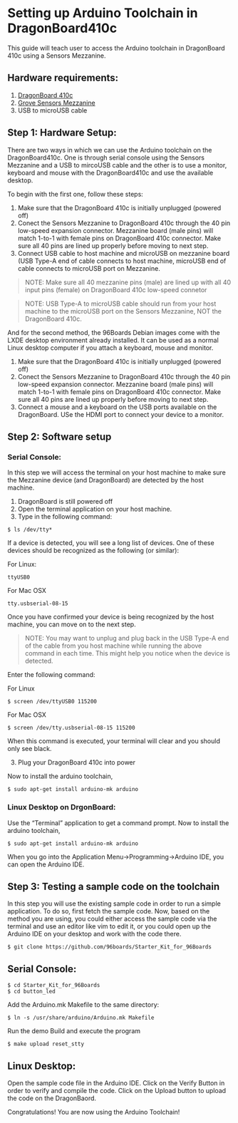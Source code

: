 # Setting up Arduino Toolchain in DragonBoard410c

This guide will teach user to access the Arduino toolchain in DragonBoard 410c using a Sensors Mezzanine.  

## Hardware requirements:

1. [DragonBoard 410c](https://www.96boards.org/product/dragonboard410c)
2. [Grove Sensors Mezzanine](http://www.96boards.org/product/sensors-mezzanine/)
3. USB to microUSB cable

## Step 1: Hardware Setup:

There are two ways in which we can use the Arduino toolchain on the DragonBoard410c. One is through serial console using the Sensors Mezzanine and a USB to mircoUSB cable and the other is to use a monitor, keyboard and mouse with the DragonBoard410c and use the available desktop. 

To begin with the first one, follow these steps:
1. Make sure that the DragonBoard 410c is initially unplugged (powered off)
2. Conect the Sensors Mezzanine  to DragonBoard 410c through the 40 pin low-speed expansion connector. Mezzanine board (male pins) will match 1-to-1 with female pins on DragonBoard 410c connector. Make sure all 40 pins are lined up properly before moving to next step.
3. Connect USB cable to host machine and microUSB on mezzanine board (USB Type-A end of cable connects to host machine, microUSB end of cable connects to microUSB port on Mezzanine.

> NOTE: Make sure all 40 mezzanine pins (male) are lined up with all 40 input pins (female) on DragonBoard 410c low-speed connetor

> NOTE: USB Type-A to microUSB cable should run from your host machine to the microUSB port on the Sensors Mezzanine, NOT the DragonBoard 410c.

And for the second method, the 96Boards Debian images come with the LXDE desktop environment already installed. It can be used as a normal Linux desktop computer if you attach a keyboard, mouse and monitor.

1. Make sure that the DragonBoard 410c is initially unplugged (powered off)
2. Conect the Sensors Mezzanine  to DragonBoard 410c through the 40 pin low-speed expansion connector. Mezzanine board (male pins) will match 1-to-1 with female pins on DragonBoard 410c connector. Make sure all 40 pins are lined up properly before moving to next step.
3. Connect a mouse and a keyboard on the USB ports available on the DragonBoard. USe the HDMI port to connect your device to a monitor. 

## Step 2: Software setup

### Serial Console:
In this step we will access the terminal on your host machine to make sure the Mezzanine device (and DragonBoard) are detected by the host machine.

1. DragonBoard is still powered off
2. Open the terminal application on your host machine.
3. Type in the following command:

```shell
$ ls /dev/tty*
```

If a device is detected, you will see a long list of devices. One of these devices should be recognized as the following (or similar):

For Linux:

`ttyUSB0`

For Mac OSX

`tty.usbserial-08-15`

Once you have confirmed your device is being recognized by the host machine, you can move on to the next step.

> NOTE: You may want to unplug and plug back in the USB Type-A end of the cable from you host machine while running the above command in each time. This might help you notice when the device is detected.

Enter the following command:

For Linux

`$ screen /dev/ttyUSB0 115200`

For Mac OSX

`$ screen /dev/tty.usbserial-08-15 115200`

When this command is executed, your terminal will clear and you should only see black.

3. Plug your DragonBoard 410c into power

Now to install the arduino toolchain,
```
$ sudo apt-get install arduino-mk arduino
```

### Linux Desktop on DrgonBoard:

 Use the “Terminal” application to get a command prompt. Now to install the arduino toolchain,
```
$ sudo apt-get install arduino-mk arduino
```
When you go into the Application Menu->Programming->Arduino IDE, you can open the Arduino IDE. 

## Step 3: Testing a sample code on the toolchain

In this step you will use the existing sample code in order to run a simple application. To do so, first fetch the sample code. Now, based on the method you are using, you could either access the sample code via the terminal and use an editor like vim to edit it, or you could open up the Arduino IDE on your desktop and work with the code there.

```
$ git clone https://github.com/96boards/Starter_Kit_for_96Boards
```

## Serial Console:
```
$ cd Starter_Kit_for_96Boards
$ cd button_led
```
Add the Arduino.mk Makefile to the same directory:
```
$ ln -s /usr/share/arduino/Arduino.mk Makefile
```
Run the demo
Build and execute the program
```
$ make upload reset_stty
```
## Linux Desktop:

Open the sample code file in the Arduino IDE. Click on the Verify Button in order to verify and compile the code. Click on the Upload button to upload the code on the DragonBaord.

Congratulations! You are now using the Arduino Toolchain!
